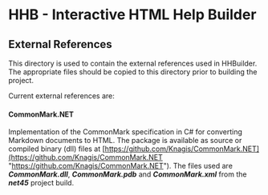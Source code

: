 # HHB - Interactive HTML Help Builder
## External References

This directory is used to contain the external references used in HHBuilder.  The appropriate files should be copied to this directory prior to building the project.

Current external references are:

#### CommonMark.NET
Implementation of the CommonMark specification in C# for converting Markdown documents to HTML.  The package is available as source or compiled binary (dll) files at [https://github.com/Knagis/CommonMark.NET](https://github.com/Knagis/CommonMark.NET "https://github.com/Knagis/CommonMark.NET").  The files used are ***CommonMark.dll***, ***CommonMark.pdb*** and ***CommonMark.xml*** from the ***net45*** project build.

